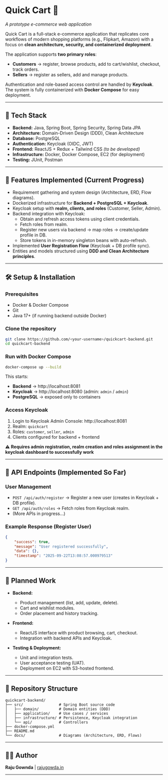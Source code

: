 # Quick Cart 🛒
_A prototype e-commerce web application_

Quick Cart is a full-stack e-commerce application that replicates core workflows of modern shopping platforms (e.g., Flipkart, Amazon) with a focus on **clean architecture, security, and containerized deployment**.  

The application supports **two primary roles**:  
- **Customers** → register, browse products, add to cart/wishlist, checkout, track orders.  
- **Sellers** → register as sellers, add and manage products.  

Authentication and role-based access control are handled by **Keycloak**.  
The system is fully containerized with **Docker Compose** for easy deployment.

---

## 🚀 Tech Stack
- **Backend:** Java, Spring Boot, Spring Security, Spring Data JPA  
- **Architecture:** Domain-Driven Design (DDD), Clean Architecture  
- **Database:** PostgreSQL  
- **Authentication:** Keycloak (OIDC, JWT)  
- **Frontend:** ReactJS + Redux + Tailwind CSS _(to be developed)_  
- **Infrastructure:** Docker, Docker Compose, EC2 (for deployment)  
- **Testing:** JUnit, Postman  

---

## 📌 Features Implemented (Current Progress)
- Requirement gathering and system design (Architecture, ERD, Flow diagrams).  
- Dockerized infrastructure for **Backend + PostgreSQL + Keycloak**.  
- Keycloak setup with **realm, clients, and roles** (Customer, Seller, Admin).  
- Backend integration with Keycloak:  
  - Obtain and refresh access tokens using client credentials.  
  - Fetch roles from realm.  
  - Register new users via backend → map roles → create/update profile in DB.  
  - Store tokens in in-memory singleton beans with auto-refresh.  
- Implemented **User Registration Flow** (Keycloak + DB profile sync).  
- Entities and models structured using **DDD and Clean Architecture principles**.  

---

## 🛠️ Setup & Installation

### Prerequisites
- Docker & Docker Compose  
- Git  
- Java 17+ (if running backend outside Docker)  

### Clone the repository
```bash
git clone https://github.com/<your-username>/quickcart-backend.git
cd quickcart-backend
```

### Run with Docker Compose
```bash
docker-compose up --build
```

This starts:
- **Backend** → http://localhost:8081  
- **Keycloak** → http://localhost:8080 (admin: `admin` / `admin`)  
- **PostgreSQL** → exposed only to containers  

### Access Keycloak
1. Login to Keycloak Admin Console: http://localhost:8081  
2. Realm: `quickcart`  
3. Roles: `customer`, `seller`, `admin`  
4. Clients configured for backend + frontend

⚠ **Requires admin registration, realm creation and roles assignment in the keycloak dashboard to successfully work**

---

## 🔗 API Endpoints (Implemented So Far)

### User Management
- `POST /api/auth/register` → Register a new user (creates in Keycloak + DB profile).  
- `GET /api/auth/roles` → Fetch roles from Keycloak realm.  
- (More APIs in progress…)

### Example Response (Register User)
```json
{
    "success": true,
    "message": "User registered successfully",
    "data": {},
    "timestamp": "2025-09-22T13:08:57.000979513"
}
```

---

## 📅 Planned Work
- **Backend:**  
  - Product management (list, add, update, delete).  
  - Cart and wishlist modules.  
  - Order placement and history tracking.  

- **Frontend:**  
  - ReactJS interface with product browsing, cart, checkout.  
  - Integration with backend APIs and Keycloak.  

- **Testing & Deployment:**  
  - Unit and integration tests.  
  - User acceptance testing (UAT).  
  - Deployment on EC2 with S3-hosted frontend.  

---

## 📂 Repository Structure
```
quickcart-backend/
├── src/                # Spring Boot source code
│   ├── domain/         # Domain entities (DDD)
│   ├── application/    # Use cases / services
│   ├── infrastructure/ # Persistence, Keycloak integration
│   └── api/            # Controllers
├── docker-compose.yml
├── README.md
└── docs/               # Diagrams (Architecture, ERD, Flows)
```

---

## 👨‍💻 Author

**Raju Gownda** | [rajugowda.in](https://rajugowda.in)

---

